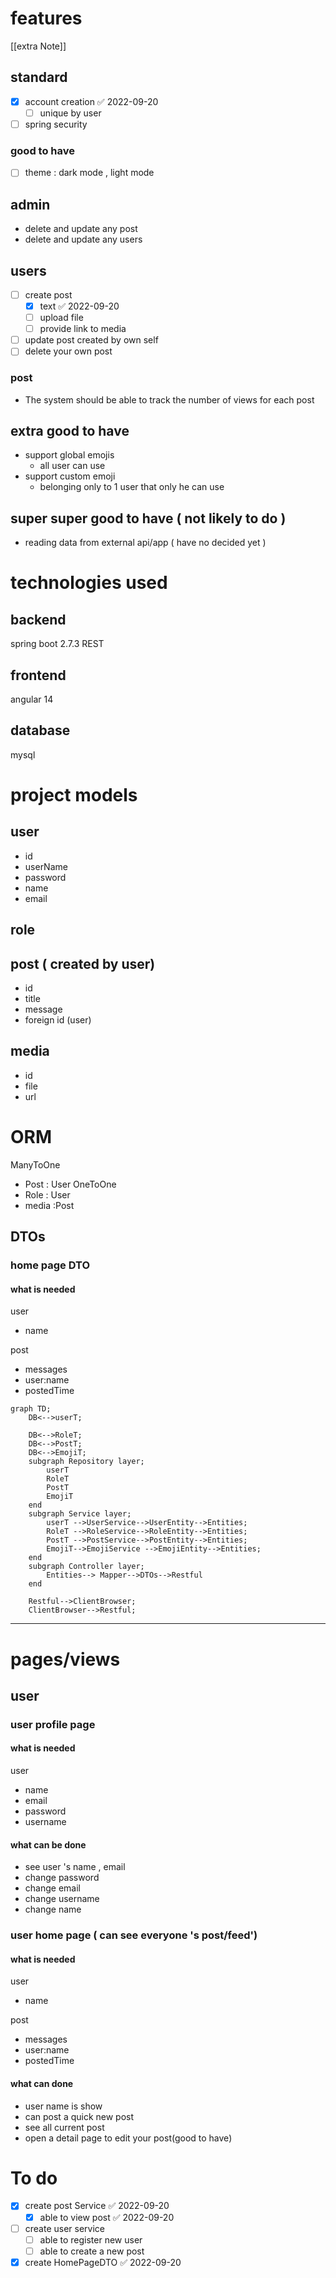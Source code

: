 
# features 

[[extra Note]]
## standard
- [x] account creation ✅ 2022-09-20
	- [ ] unique by user
- [ ] spring security
### good to have 
- [ ] theme : dark mode , light mode 


## admin 
- delete and update any post 
- delete and update any users

## users 
- [ ] create post 
	- [x] text ✅ 2022-09-20
	- [ ] upload file
	- [ ] provide link to media
- [ ] update post created by own self 
- [ ] delete your own post 

### post
- The system should be able to track the number of views for each post


## extra good to have 
- support global emojis
	-  all user can use
- support custom emoji
	- belonging only to 1 user that only he can use

## super super good to have ( not likely to do )
- reading data from external api/app ( have no decided yet )


# technologies used 


## backend 
spring boot 2.7.3
REST
## frontend 
angular  14

## database
mysql

# project models 



## user
- id 
- userName
- password
- name
- email 

## role 

## post ( created by user)
- id 
- title
- message
- foreign id (user)

## media
- id 
- file
- url 

# ORM
ManyToOne
- Post : User
OneToOne
- Role : User
- media :Post



## DTOs

### home page DTO

#### what is needed 
user
- name 

post 
- messages
- user:name
- postedTime


```mermaid 
graph TD; 
	DB<-->userT;

	DB<-->RoleT;
	DB<-->PostT;
	DB<-->EmojiT;
	subgraph Repository layer;
	    userT 
		RoleT 
	    PostT 
	    EmojiT
	end	
	subgraph Service layer;
	    userT -->UserService-->UserEntity-->Entities;  
		RoleT -->RoleService-->RoleEntity-->Entities;
	    PostT -->PostService-->PostEntity-->Entities;  
	    EmojiT-->EmojiService -->EmojiEntity-->Entities;
	end
	subgraph Controller layer;
		Entities--> Mapper-->DTOs-->Restful
	end
	
    Restful-->ClientBrowser;
    ClientBrowser-->Restful;
```





---


# pages/views

## user 
### user profile page 
#### what is needed 
user
- name
- email 
- password
- username
#### what can be done
- see user 's name , email 
- change password
- change email 
- change username
- change name

### user home page ( can see everyone 's post/feed')

#### what is needed 
user
- name 

post 
- messages
- user:name
- postedTime
#### what can done 
- user name is show 
- can post a quick  new post
- see all current post
- open a detail page to edit your post(good to have)
### 

# To do 
- [x] create post Service ✅ 2022-09-20
	- [x] able to view post ✅ 2022-09-20
- [ ] create user service 
	- [ ] able to register new user
	- [ ] able to create a new post
- [x] create HomePageDTO ✅ 2022-09-20